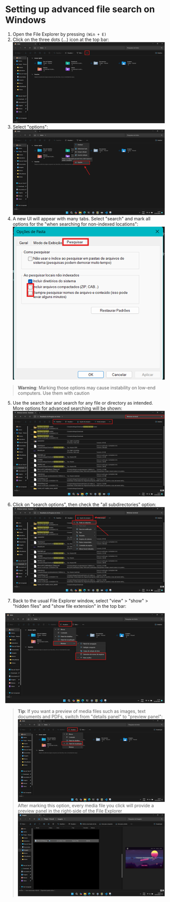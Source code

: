 # Setting up advanced file search on Windows

1. Open the File Explorer by pressing `(Win + E)`
2. Click on the three dots (...) icon at the top bar:
![alt text](/assets/options_top_bar.png)
3. Select "options": 
![alt text](/assets/options_button_top_bar.png)
4. A new UI will appear with many tabs. Select "search" and mark all options for the "when searching for non-indexed locations":
![alt text](/assets/check_search_options.png)

> __Warning__: Marking those options may cause instability on low-end computers. Use them with caution

5. Use the search bar and search for any file or directory as intended. More options for advanced searching will be shown:
![alt text](/assets/search_results.png)

6. Click on "search options", then check the "all subdirectories" option:
![alt text](/assets/check_recursive_search.png)

7. Back to the usual File Explorer window, select "view" > "show" > "hidden files" and "show file extension" in the top bar:

![alt text](/assets/showing_hidden_files_and_file_extension.png)

> __Tip__: If you want a preview of media files such as images, text documents and PDFs, switch from "details panel" to "preview panel":
> ![alt text](/assets/check_preview_panel.png)
> After marking this option, every media file you click will provide a preview panel in the right-side of the File Explorer
> ![alt text](/assets/media_preview.png)